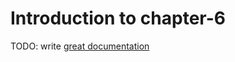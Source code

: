 # Introduction to chapter-6

TODO: write [great documentation](http://jacobian.org/writing/what-to-write/)
